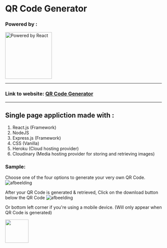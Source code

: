  # QR Code Generator 

### Powered by : 
<img src="https://reactjs.org/logo-og.png" width="150" alt="Powered by React" />

_______



### Link to website: <a href="https://qrcode-front-end.herokuapp.com/">QR Code Generator</a>

*****

## Single page appliction made with :

1. React.js (Framework)
2. NodeJS
3. Express.js (Framework)
4. CSS (Vanilla)
5. Heroku (Cloud hosting provider)
6. Cloudinary (Media hosting provider for storing and retrieving images)

### Sample:

Choose one of the four options to generate your very own QR Code. 
![afbeelding](https://user-images.githubusercontent.com/19576845/154563932-ca221b6b-60e5-4229-b1d2-ff96d23e817f.png)

After your QR Code is generated & retrieved, Click on the download button below the QR Code 
![afbeelding](https://user-images.githubusercontent.com/19576845/154564174-f8cc2263-2ef2-455a-a684-c7ca1c59303e.png)

Or bottom left corner if you're using a mobile device. (Will only appear when QR Code is generated)

<img src="https://user-images.githubusercontent.com/19576845/154564416-ee9bda09-df75-4b9f-8a40-93821d924570.png" width="75" />



